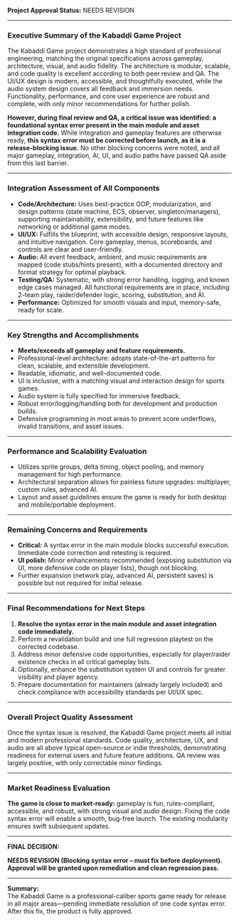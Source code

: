 **Project Approval Status:** NEEDS REVISION

---

### Executive Summary of the Kabaddi Game Project

The Kabaddi Game project demonstrates a high standard of professional engineering, matching the original specifications across gameplay, architecture, visual, and audio fidelity. The architecture is modular, scalable, and code quality is excellent according to both peer review and QA. The UI/UX design is modern, accessible, and thoughtfully executed, while the audio system design covers all feedback and immersion needs. Functionality, performance, and core user experience are robust and complete, with only minor recommendations for further polish.

**However, during final review and QA, a critical issue was identified: a foundational syntax error present in the main module and asset integration code.** While integration and gameplay features are otherwise ready, **this syntax error must be corrected before launch, as it is a release-blocking issue.** No other blocking concerns were noted, and all major gameplay, integration, AI, UI, and audio paths have passed QA aside from this last barrier.

---

### Integration Assessment of All Components

- **Code/Architecture:** Uses best-practice OOP, modularization, and design patterns (state machine, ECS, observer, singleton/managers), supporting maintainability, extensibility, and future features like networking or additional game modes.
- **UI/UX:** Fulfills the blueprint, with accessible design, responsive layouts, and intuitive navigation. Core gameplay, menus, scoreboards, and controls are clear and user-friendly.
- **Audio:** All event feedback, ambient, and music requirements are mapped (code stubs/hints present), with a documented directory and format strategy for optimal playback.
- **Testing/QA:** Systematic, with strong error handling, logging, and known edge cases managed. All functional requirements are in place, including 2-team play, raider/defender logic, scoring, substitution, and AI.
- **Performance:** Optimized for smooth visuals and input, memory-safe, ready for scale.

---

### Key Strengths and Accomplishments

- **Meets/exceeds all gameplay and feature requirements.**
- Professional-level architecture: adopts state-of-the-art patterns for clean, scalable, and extensible development.
- Readable, idiomatic, and well-documented code.
- UI is inclusive, with a matching visual and interaction design for sports games.
- Audio system is fully specified for immersive feedback.
- Robust error/logging/handling both for development and production builds.
- Defensive programming in most areas to prevent score underflows, invalid transitions, and asset issues.

---

### Performance and Scalability Evaluation

- Utilizes sprite groups, delta timing, object pooling, and memory management for high performance.
- Architectural separation allows for painless future upgrades: multiplayer, custom rules, advanced AI.
- Layout and asset guidelines ensure the game is ready for both desktop and mobile/portable deployment.

---

### Remaining Concerns and Requirements

- **Critical:** A syntax error in the main module blocks successful execution. Immediate code correction and retesting is required.
- **UI polish:** Minor enhancements recommended (exposing substitution via UI, more defensive code on player lists), though not blocking.
- Further expansion (network play, advanced AI, persistent saves) is possible but not required for initial release.

---

### Final Recommendations for Next Steps

1. **Resolve the syntax error in the main module and asset integration code immediately.**
2. Perform a revalidation build and one full regression playtest on the corrected codebase.
3. Address minor defensive code opportunities, especially for player/raider existence checks in all critical gameplay lists.
4. Optionally, enhance the substitution system UI and controls for greater visibility and player agency.
5. Prepare documentation for maintainers (already largely included) and check compliance with accessibility standards per UI/UX spec.

---

### Overall Project Quality Assessment

Once the syntax issue is resolved, the Kabaddi Game project meets all initial and modern professional standards. Code quality, architecture, UX, and audio are all above typical open-source or indie thresholds, demonstrating readiness for external users and future feature additions. QA review was largely positive, with only correctable minor findings.

---

### Market Readiness Evaluation

**The game is close to market-ready:** gameplay is fun, rules-compliant, accessible, and robust, with strong visual and audio design. Fixing the code syntax error will enable a smooth, bug-free launch. The existing modularity ensures swift subsequent updates.

---

**FINAL DECISION:**

**NEEDS REVISION (Blocking syntax error – must fix before deployment). Approval will be granted upon remediation and clean regression pass.**

---
**Summary:**  
The Kabaddi Game is a professional-caliber sports game ready for release in all major areas—pending immediate resolution of one code syntax error. After this fix, the product is fully approved.